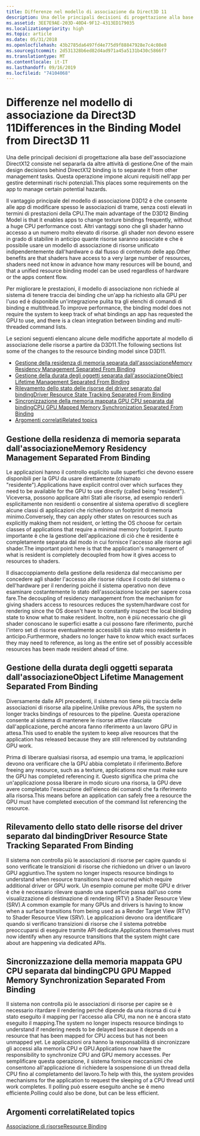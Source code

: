 ```yaml
---
title: Differenze nel modello di associazione da Direct3D 11
description: Una delle principali decisioni di progettazione alla base dell'associazione DirectX12 consiste nel separarla da altre attività di gestione. Questa operazione impone alcuni requisiti nell'app per gestire determinati rischi potenziali.
ms.assetid: 3EE7E9AE-203D-40D4-9F12-4313ED179035
ms.localizationpriority: high
ms.topic: article
ms.date: 05/31/2018
ms.openlocfilehash: 43b2785da6497fd4e775d9f88847928e7c4c08e8
ms.sourcegitcommit: 2d531328b6ed82d4ad971a45a5131b430c5866f7
ms.translationtype: MT
ms.contentlocale: it-IT
ms.lasthandoff: 09/16/2019
ms.locfileid: "74104068"
---
```

# <a name="differences-in-the-binding-model-from-direct3d-11"></a><span data-ttu-id="95857-104">Differenze nel modello di associazione da Direct3D 11</span><span class="sxs-lookup"><span data-stu-id="95857-104">Differences in the Binding Model from Direct3D 11</span></span>

<span data-ttu-id="95857-105">Una delle principali decisioni di progettazione alla base dell'associazione DirectX12 consiste nel separarla da altre attività di gestione.</span><span class="sxs-lookup"><span data-stu-id="95857-105">One of the main design decisions behind DirectX12 binding is to separate it from other management tasks.</span></span> <span data-ttu-id="95857-106">Questa operazione impone alcuni requisiti nell'app per gestire determinati rischi potenziali.</span><span class="sxs-lookup"><span data-stu-id="95857-106">This places some requirements on the app to manage certain potential hazards.</span></span>

<span data-ttu-id="95857-107">Il vantaggio principale del modello di associazione D3D12 è che consente alle app di modificare spesso le associazioni di trame, senza costi elevati in termini di prestazioni della CPU.</span><span class="sxs-lookup"><span data-stu-id="95857-107">The main advantage of the D3D12 Binding Model is that it enables apps to change texture bindings frequently, without a huge CPU performance cost.</span></span> <span data-ttu-id="95857-108">Altri vantaggi sono che gli shader hanno accesso a un numero molto elevato di risorse. gli shader non devono essere in grado di stabilire in anticipo quante risorse saranno associate e che è possibile usare un modello di associazione di risorse unificato indipendentemente dall'hardware o dal flusso di contenuto delle app.</span><span class="sxs-lookup"><span data-stu-id="95857-108">Other benefits are that shaders have access to a very large number of resources, shaders need not know in advance how many resources will be bound, and that a unified resource binding model can be used regardless of hardware or the apps content flow.</span></span>

<span data-ttu-id="95857-109">Per migliorare le prestazioni, il modello di associazione non richiede al sistema di tenere traccia dei binding che un'app ha richiesto alla GPU per l'uso ed è disponibile un'integrazione pulita tra gli elenchi di comandi di binding e multithread.</span><span class="sxs-lookup"><span data-stu-id="95857-109">To improve performance, the binding model does not require the system to keep track of what bindings an app has requested the GPU to use, and there is a clean integration between binding and multi-threaded command lists.</span></span>

<span data-ttu-id="95857-110">Le sezioni seguenti elencano alcune delle modifiche apportate al modello di associazione delle risorse a partire da D3D11.</span><span class="sxs-lookup"><span data-stu-id="95857-110">The following sections list some of the changes to the resource binding model since D3D11.</span></span>

-   [<span data-ttu-id="95857-111">Gestione della residenza di memoria separata dall'associazione</span><span class="sxs-lookup"><span data-stu-id="95857-111">Memory Residency Management Separated From Binding</span></span>](#memory-residency-management-separated-from-binding)
-   [<span data-ttu-id="95857-112">Gestione della durata degli oggetti separata dall'associazione</span><span class="sxs-lookup"><span data-stu-id="95857-112">Object Lifetime Management Separated From Binding</span></span>](#object-lifetime-management-separated-from-binding)
-   [<span data-ttu-id="95857-113">Rilevamento dello stato delle risorse del driver separato dal binding</span><span class="sxs-lookup"><span data-stu-id="95857-113">Driver Resource State Tracking Separated From Binding</span></span>](#driver-resource-state-tracking-separated-from-binding)
-   [<span data-ttu-id="95857-114">Sincronizzazione della memoria mappata GPU CPU separata dal binding</span><span class="sxs-lookup"><span data-stu-id="95857-114">CPU GPU Mapped Memory Synchronization Separated From Binding</span></span>](#cpu-gpu-mapped-memory-synchronization-separated-from-binding)
-   [<span data-ttu-id="95857-115">Argomenti correlati</span><span class="sxs-lookup"><span data-stu-id="95857-115">Related topics</span></span>](#related-topics)

## <a name="memory-residency-management-separated-from-binding"></a><span data-ttu-id="95857-116">Gestione della residenza di memoria separata dall'associazione</span><span class="sxs-lookup"><span data-stu-id="95857-116">Memory Residency Management Separated From Binding</span></span>

<span data-ttu-id="95857-117">Le applicazioni hanno il controllo esplicito sulle superfici che devono essere disponibili per la GPU da usare direttamente (chiamato "residente").</span><span class="sxs-lookup"><span data-stu-id="95857-117">Applications have explicit control over which surfaces they need to be available for the GPU to use directly (called being "resident").</span></span> <span data-ttu-id="95857-118">Viceversa, possono applicare altri Stati alle risorse, ad esempio renderli esplicitamente non residenti o consentire al sistema operativo di scegliere alcune classi di applicazioni che richiedono un footprint di memoria minimo.</span><span class="sxs-lookup"><span data-stu-id="95857-118">Conversely, they can apply other states on resources such as explicitly making them not resident, or letting the OS choose for certain classes of applications that require a minimal memory footprint.</span></span> <span data-ttu-id="95857-119">Il punto importante è che la gestione dell'applicazione di ciò che è residente è completamente separata dal modo in cui fornisce l'accesso alle risorse agli shader.</span><span class="sxs-lookup"><span data-stu-id="95857-119">The important point here is that the application's management of what is resident is completely decoupled from how it gives access to resources to shaders.</span></span>

<span data-ttu-id="95857-120">Il disaccoppiamento della gestione della residenza dal meccanismo per concedere agli shader l'accesso alle risorse riduce il costo del sistema o dell'hardware per il rendering poiché il sistema operativo non deve esaminare costantemente lo stato dell'associazione locale per sapere cosa fare.</span><span class="sxs-lookup"><span data-stu-id="95857-120">The decoupling of residency management from the mechanism for giving shaders access to resources reduces the system/hardware cost for rendering since the OS doesn't have to constantly inspect the local binding state to know what to make resident.</span></span> <span data-ttu-id="95857-121">Inoltre, non è più necessario che gli shader conoscano le superfici esatte a cui possono fare riferimento, purché l'intero set di risorse eventualmente accessibili sia stato reso residente in anticipo.</span><span class="sxs-lookup"><span data-stu-id="95857-121">Furthermore, shaders no longer have to know which exact surfaces they may need to reference, as long as the entire set of possibly accessible resources has been made resident ahead of time.</span></span>

## <a name="object-lifetime-management-separated-from-binding"></a><span data-ttu-id="95857-122">Gestione della durata degli oggetti separata dall'associazione</span><span class="sxs-lookup"><span data-stu-id="95857-122">Object Lifetime Management Separated From Binding</span></span>

<span data-ttu-id="95857-123">Diversamente dalle API precedenti, il sistema non tiene più traccia delle associazioni di risorse alla pipeline.</span><span class="sxs-lookup"><span data-stu-id="95857-123">Unlike previous APIs, the system no longer tracks bindings of resources to the pipeline.</span></span> <span data-ttu-id="95857-124">Questa operazione consente al sistema di mantenere le risorse attive rilasciate dall'applicazione, perché ancora fanno riferimento a un lavoro GPU in attesa.</span><span class="sxs-lookup"><span data-stu-id="95857-124">This used to enable the system to keep alive resources that the application has released because they are still referenced by outstanding GPU work.</span></span>

<span data-ttu-id="95857-125">Prima di liberare qualsiasi risorsa, ad esempio una trama, le applicazioni devono ora verificare che la GPU abbia completato il riferimento.</span><span class="sxs-lookup"><span data-stu-id="95857-125">Before freeing any resource, such as a texture, applications now must make sure the GPU has completed referencing it.</span></span> <span data-ttu-id="95857-126">Questo significa che prima che un'applicazione possa liberare in modo sicuro una risorsa, la GPU deve avere completato l'esecuzione dell'elenco dei comandi che fa riferimento alla risorsa.</span><span class="sxs-lookup"><span data-stu-id="95857-126">This means before an application can safely free a resource the GPU must have completed execution of the command list referencing the resource.</span></span>

## <a name="driver-resource-state-tracking-separated-from-binding"></a><span data-ttu-id="95857-127">Rilevamento dello stato delle risorse del driver separato dal binding</span><span class="sxs-lookup"><span data-stu-id="95857-127">Driver Resource State Tracking Separated From Binding</span></span>

<span data-ttu-id="95857-128">Il sistema non controlla più le associazioni di risorse per capire quando si sono verificate le transizioni di risorse che richiedono un driver o un lavoro GPU aggiuntivo.</span><span class="sxs-lookup"><span data-stu-id="95857-128">The system no longer inspects resource bindings to understand when resource transitions have occurred which require additional driver or GPU work.</span></span> <span data-ttu-id="95857-129">Un esempio comune per molte GPU e driver è che è necessario rilevare quando una superficie passa dall'uso come visualizzazione di destinazione di rendering (RTV) a Shader Resource View (SRV).</span><span class="sxs-lookup"><span data-stu-id="95857-129">A common example for many GPUs and drivers is having to know when a surface transitions from being used as a Render Target View (RTV) to Shader Resource View (SRV).</span></span> <span data-ttu-id="95857-130">Le applicazioni devono ora identificare quando si verificano transizioni di risorse che il sistema potrebbe preoccuparsi di eseguire tramite API dedicate.</span><span class="sxs-lookup"><span data-stu-id="95857-130">Applications themselves must now identify when any resource transitions that the system might care about are happening via dedicated APIs.</span></span>

## <a name="cpu-gpu-mapped-memory-synchronization-separated-from-binding"></a><span data-ttu-id="95857-131">Sincronizzazione della memoria mappata GPU CPU separata dal binding</span><span class="sxs-lookup"><span data-stu-id="95857-131">CPU GPU Mapped Memory Synchronization Separated From Binding</span></span>

<span data-ttu-id="95857-132">Il sistema non controlla più le associazioni di risorse per capire se è necessario ritardare il rendering perché dipende da una risorsa di cui è stato eseguito il mapping per l'accesso alla CPU, ma non ne è ancora stato eseguito il mapping.</span><span class="sxs-lookup"><span data-stu-id="95857-132">The system no longer inspects resource bindings to understand if rendering needs to be delayed because it depends on a resource that has been mapped for CPU access but has not been unmapped yet.</span></span> <span data-ttu-id="95857-133">Le applicazioni ora hanno la responsabilità di sincronizzare gli accessi alla memoria CPU e GPU.</span><span class="sxs-lookup"><span data-stu-id="95857-133">Applications now have the responsibility to synchronize CPU and GPU memory accesses.</span></span> <span data-ttu-id="95857-134">Per semplificare questa operazione, il sistema fornisce meccanismi che consentono all'applicazione di richiedere la sospensione di un thread della CPU fino al completamento del lavoro.</span><span class="sxs-lookup"><span data-stu-id="95857-134">To help with this, the system provides mechanisms for the application to request the sleeping of a CPU thread until work completes.</span></span> <span data-ttu-id="95857-135">Il polling può essere eseguito anche se è meno efficiente.</span><span class="sxs-lookup"><span data-stu-id="95857-135">Polling could also be done, but can be less efficient.</span></span>

## <a name="related-topics"></a><span data-ttu-id="95857-136">Argomenti correlati</span><span class="sxs-lookup"><span data-stu-id="95857-136">Related topics</span></span>

<dl> <dt>

[<span data-ttu-id="95857-137">Associazione di risorse</span><span class="sxs-lookup"><span data-stu-id="95857-137">Resource Binding</span></span>](resource-binding.md)
</dt> </dl>

 

 





